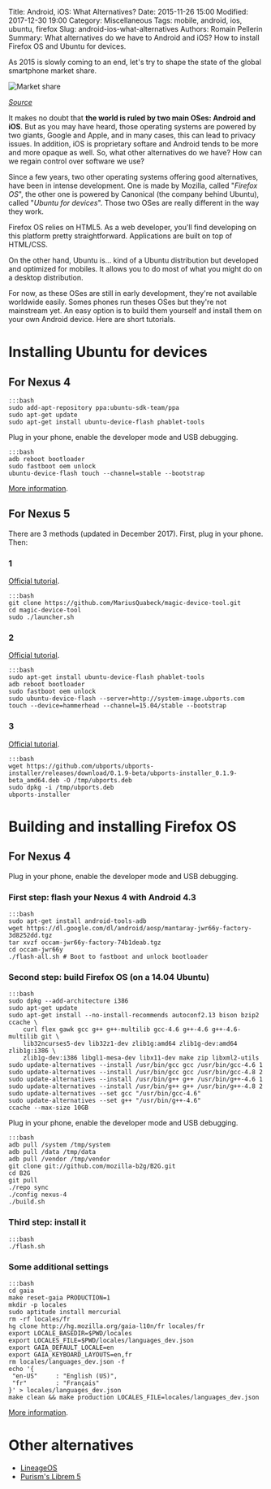 Title: Android, iOS: What Alternatives?
Date: 2015-11-26 15:00
Modified: 2017-12-30 19:00
Category: Miscellaneous
Tags: mobile, android, ios, ubuntu, firefox
Slug: android-ios-what-alternatives
Authors: Romain Pellerin
Summary: What alternatives do we have to Android and iOS? How to install Firefox OS and Ubuntu for devices.

As 2015 is slowly coming to an end, let's try to shape the state of the global smartphone market share.

![Market share]({static}/images/chart-ww-smartphone-os-market-share.png)

_[Source](http://www.idc.com/prodserv/smartphone-os-market-share.jsp)_

It makes no doubt that **the world is ruled by two main OSes: Android and iOS**. But as you may have heard, those operating systems are powered by two giants, Google and Apple, and in many cases, this can lead to privacy issues. In addition, iOS is proprietary softare and Android tends to be more and more opaque as well. So, what other alternatives do we have? How can we regain control over software we use?

Since a few years, two other operating systems offering good alternatives, have been in intense development. One is made by Mozilla, called "_Firefox OS_", the other one is powered by Canonical (the company behind Ubuntu), called "_Ubuntu for devices_". Those two OSes are really different in the way they work.

Firefox OS relies on HTML5. As a web developer, you'll find developing on this platform pretty straightforward. Applications are built on top of HTML/CSS.

On the other hand, Ubuntu is... kind of a Ubuntu distribution but developed and optimized for mobiles. It allows you to do most of what you might do on a desktop distribution.

For now, as these OSes are still in early development, they're not available worldwide easily. Somes phones run theses OSes but they're not mainstream yet. An easy option is to build them yourself and install them on your own Android device. Here are short tutorials.

# Installing Ubuntu for devices

## For Nexus 4

    :::bash
    sudo add-apt-repository ppa:ubuntu-sdk-team/ppa
    sudo apt-get update
    sudo apt-get install ubuntu-device-flash phablet-tools

Plug in your phone, enable the developer mode and USB debugging.

    :::bash
    adb reboot bootloader
    sudo fastboot oem unlock
    ubuntu-device-flash touch --channel=stable --bootstrap

[More information](https://developer.ubuntu.com/en/start/ubuntu-for-devices/installing-ubuntu-for-devices/).

## For Nexus 5

There are 3 methods (updated in December 2017). First, plug in your phone. Then:

### 1

[Official tutorial](https://devices.ubports.com/#/hammerhead).

    :::bash
    git clone https://github.com/MariusQuabeck/magic-device-tool.git
    cd magic-device-tool
    sudo ./launcher.sh

### 2

[Official tutorial](https://devices.ubports.com/#/hammerhead).

    :::bash
    sudo apt-get install ubuntu-device-flash phablet-tools
    adb reboot bootloader
    sudo fastboot oem unlock
    sudo ubuntu-device-flash --server=http://system-image.ubports.com touch --device=hammerhead --channel=15.04/stable --bootstrap

### 3

[Official tutorial](https://ubports.com/page/ubuntu-nexus-5).

    :::bash
    wget https://github.com/ubports/ubports-installer/releases/download/0.1.9-beta/ubports-installer_0.1.9-beta_amd64.deb -O /tmp/ubports.deb
    sudo dpkg -i /tmp/ubports.deb
    ubports-installer

# Building and installing Firefox OS

## For Nexus 4

Plug in your phone, enable the developer mode and USB debugging.

### First step: flash your Nexus 4 with Android 4.3

    :::bash
    sudo apt-get install android-tools-adb
    wget https://dl.google.com/dl/android/aosp/mantaray-jwr66y-factory-3d8252dd.tgz
    tar xvzf occam-jwr66y-factory-74b1deab.tgz
    cd occam-jwr66y
    ./flash-all.sh # Boot to fastboot and unlock bootloader

### Second step: build Firefox OS (on a 14.04 Ubuntu)

    :::bash
    sudo dpkg --add-architecture i386
    sudo apt-get update
    sudo apt-get install --no-install-recommends autoconf2.13 bison bzip2 ccache \
        curl flex gawk gcc g++ g++-multilib gcc-4.6 g++-4.6 g++-4.6-multilib git \
        lib32ncurses5-dev lib32z1-dev zlib1g:amd64 zlib1g-dev:amd64 zlib1g:i386 \
        zlib1g-dev:i386 libgl1-mesa-dev libx11-dev make zip libxml2-utils
    sudo update-alternatives --install /usr/bin/gcc gcc /usr/bin/gcc-4.6 1
    sudo update-alternatives --install /usr/bin/gcc gcc /usr/bin/gcc-4.8 2
    sudo update-alternatives --install /usr/bin/g++ g++ /usr/bin/g++-4.6 1
    sudo update-alternatives --install /usr/bin/g++ g++ /usr/bin/g++-4.8 2
    sudo update-alternatives --set gcc "/usr/bin/gcc-4.6"
    sudo update-alternatives --set g++ "/usr/bin/g++-4.6"
    ccache --max-size 10GB

Plug in your phone, enable the developer mode and USB debugging.

    :::bash
    adb pull /system /tmp/system
    adb pull /data /tmp/data
    adb pull /vendor /tmp/vendor
    git clone git://github.com/mozilla-b2g/B2G.git
    cd B2G
    git pull
    ./repo sync
    ./config nexus-4
    ./build.sh

### Third step: install it

    :::bash
    ./flash.sh

### Some additional settings

    :::bash
    cd gaia
    make reset-gaia PRODUCTION=1
    mkdir -p locales
    sudo aptitude install mercurial
    rm -rf locales/fr
    hg clone http://hg.mozilla.org/gaia-l10n/fr locales/fr
    export LOCALE_BASEDIR=$PWD/locales
    export LOCALES_FILE=$PWD/locales/languages_dev.json
    export GAIA_DEFAULT_LOCALE=en
    export GAIA_KEYBOARD_LAYOUTS=en,fr
    rm locales/languages_dev.json -f
    echo '{
     "en-US"     : "English (US)",
     "fr"        : "Français"
    }' > locales/languages_dev.json
    make clean && make production LOCALES_FILE=locales/languages_dev.json

[More information](https://developer.mozilla.org/en-US/Firefox_OS/Building_and_installing_Firefox_OS).

# Other alternatives

- [LineageOS](https://lineageos.org/)
- [Purism's Librem 5](https://puri.sm/shop/librem-5/)
